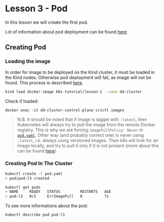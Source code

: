 # Lesson 3 - Pod

In this lesson we will create the first pod.

Lot of information about pod deployment can be found [here](https://www.mirantis.com/blog/introduction-to-yaml-creating-a-kubernetes-deployment/)

## Creating Pod

### Loading the image
In order for image to be deployed on the Kind cluster, it must be loaded in the Kind nodes. Otherwise pod deployment will fail, as image will not be found.
This process is described [here](https://kind.sigs.k8s.io/docs/user/quick-start/#loading-an-image-into-your-cluster).

```bash
kind load docker-image k8s-tutorial/lesson-1 --name dd-cluster
```

Check if loaded:
```
docker exec -it dd-cluster-control-plane crictl images
```

> N.B. It should be noted that if image is tagget with `:latest`, then Kubernetes will always try to pull the image from the remote Docker registry.
> This is why we are forcing `imagePullPolicy: Never` in [`pod.yaml`](pod.yaml).
> Other way (and probably correct one) is never using `:latest`, i.e. always using versioned images. Then k8s will look for an image locally,
> and try to pull it only if it is not present (more about this can be found [here](https://kubernetes.io/docs/concepts/configuration/overview/#container-images)).

### Creating Pod In The Cluster

```bash
kubectl create -f pod.yaml
> pod/pod-l3 created

kubectl get pods
> NAME     READY   STATUS         RESTARTS   AGE
> pod-l3   0/1     ErrImagePull   0          7s
```

To see more informations about the pod:
```bash
kubectl describe pod pod-l3
```



